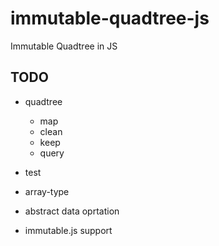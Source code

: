 # immutable-quadtree-js
Immutable Quadtree in JS

## TODO

* quadtree
  * map
  * clean
  * keep
  * query

* test
* array-type
* abstract data oprtation
* immutable.js support
